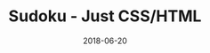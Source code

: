 ---
title: 'Sudoku - Just CSS/HTML'
description: 'Complete a sudoku puzzle without Javascript or server-side interaction.'
gametype: 'medium'
gameid: 70
date: 2018-06-20
tags: []
draft: false
type: 'games'
num19: [{'idx':1,'arr1':[1,2,3,4,5,6,7,8,9],'arr2':[1,2,3,4,5,6,7,8,9]},{'idx':2,'arr1':[1,2,3,4,5,6,7,8,9],'arr2':[1,2,3,4,5,6,7,8,9]},{'idx':3,'arr1':[1,2,3,4,5,6,7,8,9],'arr2':[1,2,3,4,5,6,7,8,9]},{'idx':4,'arr1':[1,2,3,4,5,6,7,8,9],'arr2':[1,2,3,4,5,6,7,8,9]},{'idx':5,'arr1':[1,2,3,4,5,6,7,8,9],'arr2':[1,2,3,4,5,6,7,8,9]},{'idx':6,'arr1':[1,2,3,4,5,6,7,8,9],'arr2':[1,2,3,4,5,6,7,8,9]},{'idx':7,'arr1':[1,2,3,4,5,6,7,8,9],'arr2':[1,2,3,4,5,6,7,8,9]},{'idx':8,'arr1':[1,2,3,4,5,6,7,8,9],'arr2':[1,2,3,4,5,6,7,8,9]},{'idx':9,'arr1':[1,2,3,4,5,6,7,8,9],'arr2':[1,2,3,4,5,6,7,8,9]}]
puzzle: [[0, 0, 0, 0, 0, 0, 0, 0, 9], [0, 0, 4, 0, 0, 0, 7, 0, 0], [2, 7, 0, 0, 5, 0, 0, 8, 0], [7, 0, 0, 3, 4, 0, 0, 6, 0], [9, 1, 0, 5, 0, 0, 4, 0, 0], [5, 0, 0, 7, 8, 0, 0, 9, 0], [4, 9, 0, 0, 3, 0, 0, 5, 0], [0, 0, 5, 0, 0, 0, 3, 0, 0], [0, 0, 0, 0, 0, 0, 0, 0, 1]]
layout: 'sudokucssstatic'
---
